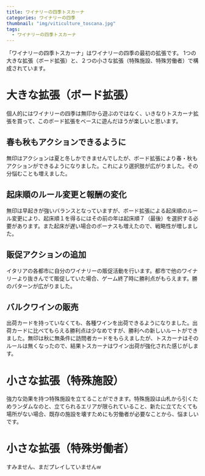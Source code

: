 ```yaml
---
title: ワイナリーの四季トスカーナ
categories: ワイナリーの四季
thumbnail: "img/viticulture_toscana.jpg"
tags:
  - ワイナリーの四季トスカーナ
---
```


「ワイナリーの四季トスカーナ」はワイナリーの四季の最初の拡張です。
1つの大きな拡張（ボード拡張）と、２つの小さな拡張（特殊施設、特殊労働者）で構成されています。

# 大きな拡張（ボード拡張）

個人的にはワイナリーの四季は無印から遊ぶのではなく、いきなりトスカーナ拡張を買って、このボード拡張をベースに遊んだほうが楽しいと思います。

## 春も秋もアクションできるように

無印はアクションは夏と冬しかできませんでしたが、ボード拡張により春・秋もアクションができるようになりました。これにより選択肢が広がりました。その分悩むことも増えました。

## 起床順のルール変更と報酬の変化

無印は早起きが強いバランスとなっていますが、ボード拡張による起床順のルール変更により、起床順１を得るにはその前の年は起床順７（最後）を選択する必要があります。また起床が遅い場合のボーナスも増えたので、戦略性が増しました。

## 販促アクションの追加

イタリアの各都市に自分のワイナリーの販促活動を行います。都市で他のワイナリーより抜きんでて販促していた場合、ゲーム終了時に勝利点がもらえます。勝のパターンが広がりました。

## バルクワインの販売

出荷カードを持っていなくても、各種ワインを出荷できるようになりました。出荷カードに比べてもらえる勝利点は少なめですが、勝利への新しいルートができました。無印は秋に無条件に訪問者カードをもらえましたが、トスカーナはそのルールは無くなったので、結果トスカーナはワイン出荷が強化された感じがします。

# 小さな拡張（特殊施設）

強力な効果を持つ特殊施設を立てることができます。特殊施設は山札から引くためランダムなのと、立てられるエリアが限られていること、新たに立てたくても場所がない場合、既存の施設を壊すためにも労働者が必要なことから、悩ましいです。

# 小さな拡張（特殊労働者）

すみません、まだプレイしていませんw